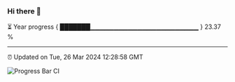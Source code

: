 ### Hi there 👋

⏳ Year progress { ███████▁▁▁▁▁▁▁▁▁▁▁▁▁▁▁▁▁▁▁▁▁▁▁ } 23.37 %

---

⏰ Updated on Tue, 26 Mar 2024 12:28:58 GMT

![Progress Bar CI](https://github.com/liununu/liununu/workflows/Progress%20Bar%20CI/badge.svg)

